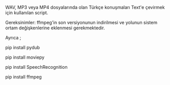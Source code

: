 WAV, MP3 veya MP4 dosyalarında olan Türkçe konuşmaları Text'e çevirmek için kullanılan script. 

Gereksinimler: 
ffmpeg'in son versiyonunun indirilmesi ve yolunun sistem ortam değişkenlerine eklenmesi gerekmektedir. 

Ayrıca ; 

pip install pydub

pip install moviepy

pip install SpeechRecognition

pip install ffmpeg
